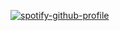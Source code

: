 [![spotify-github-profile](https://spotify-github-profile.vercel.app/api/view?uid=9l2lcl5aa30o1mwe7fiutij7w&cover_image=true&theme=compact)](https://spotify-github-profile.vercel.app/api/view?uid=9l2lcl5aa30o1mwe7fiutij7w&redirect=true)
